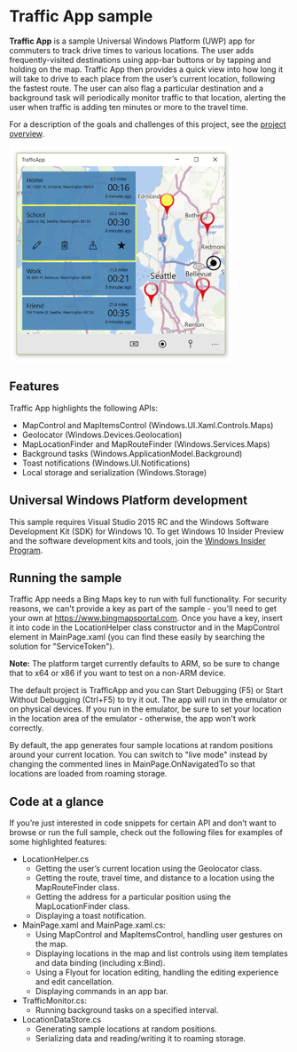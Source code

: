 ﻿# Traffic App sample

**Traffic App** is a sample Universal Windows Platform (UWP) app for commuters to track drive times to various locations. The user adds frequently-visited destinations using app-bar buttons or by tapping and holding on the map. Traffic App then provides a quick view into how long it will take to drive to each place from the user’s current location, following the fastest route. The user can also flag a particular destination and a background task will periodically monitor traffic to that location, alerting the user when traffic is adding ten minutes or more to the travel time. 

For a description of the goals and challenges of this project, see the [project overview](ProjectOverview.md).

![Traffic app screenshot](/Images/TrafficApp.png)

## Features

Traffic App highlights the following APIs:

* MapControl and MapItemsControl (Windows.UI.Xaml.Controls.Maps)
* Geolocator (Windows.Devices.Geolocation)
* MapLocationFinder and MapRouteFinder (Windows.Services.Maps)
* Background tasks (Windows.ApplicationModel.Background)
* Toast notifications (Windows.UI.Notifications)
* Local storage and serialization (Windows.Storage)

## Universal Windows Platform development

This sample requires Visual Studio 2015 RC and the Windows Software Development Kit (SDK) for Windows 10. To get Windows 10 Insider Preview and the software development kits and tools, join the [Windows Insider Program](https://insider.windows.com/ "Become a Windows Insider").

## Running the sample

Traffic App needs a Bing Maps key to run with full functionality. For security reasons, we can't provide a key as part of the sample - you'll need to get your own at https://www.bingmapsportal.com. Once you have a key, insert it into code in the LocationHelper class constructor and in the MapControl element in MainPage.xaml (you can find these easily by searching the solution for "ServiceToken").

**Note:** The platform target currently defaults to ARM, so be sure to change that to x64 or x86 if you want to test on a non-ARM device. 

The default project is TrafficApp and you can Start Debugging (F5) or Start Without Debugging (Ctrl+F5) to try it out. The app will run in the emulator or on physical devices. If you run in the emulator, be sure to set your location in the location area of the emulator - otherwise, the app won't work correctly.

By default, the app generates four sample locations at random positions around your current location. You can switch to "live mode" instead by changing the commented lines in MainPage.OnNavigatedTo so that locations are loaded from roaming storage.

## Code at a glance

If you’re just interested in code snippets for certain API and don’t want to browse or run the full sample, check out the following files for examples of some highlighted features:

* LocationHelper.cs
	- Getting the user’s current location using the Geolocator class.
	- Getting the route, travel time, and distance to a location using the MapRouteFinder class. 
	- Getting the address for a particular position using the MapLocationFinder class.
	- Displaying a toast notification.
* MainPage.xaml and MainPage.xaml.cs: 
	- Using MapControl and MapItemsControl, handling user gestures on the map. 
	- Displaying locations in the map and list controls using item templates and data binding (including x:Bind).
	- Using a Flyout for location editing, handling the editing experience and edit cancellation.
	- Displaying commands in an app bar.
* TrafficMonitor.cs:
	- Running background tasks on a specified interval.
* LocationDataStore.cs
	- Generating sample locations at random positions.
	- Serializing data and reading/writing it to roaming storage.